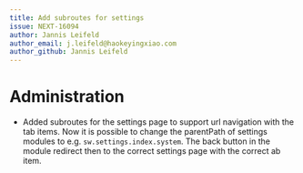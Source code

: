 ```yaml
---
title: Add subroutes for settings
issue: NEXT-16094
author: Jannis Leifeld
author_email: j.leifeld@haokeyingxiao.com 
author_github: Jannis Leifeld
---
```

# Administration
* Added subroutes for the settings page to support url navigation with the tab items. Now it is possible to change the parentPath of settings modules to e.g. `sw.settings.index.system`. The back button in the module redirect then to the correct settings page with the correct ab item.
